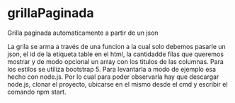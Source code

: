 # grillaPaginada
Grilla paginada automaticamente a partir de un json

La grila se arma a través de una funcion a la cual solo debemos pasarle un json, el id de la etiqueta table en el html, la cantidadde filas que queremos mostrar y de modo opcional un array con los titulos de las columnas. Para los estilos se utiliza bootstrap 5. Para levantarla a modo de ejemplo esa hecho con node.js. Por lo cual para poder observarla hay que descargar node.js, clonar el proyecto, ubicarse en el mismo desde el cmd y escribir el comando npm start.

